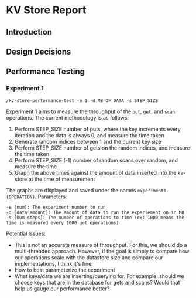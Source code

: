 # KV Store Report

## Introduction

## Design Decisions

## Performance Testing


### Experiment 1
`/kv-store-performance-test -e 1 -d MB_OF_DATA -s STEP_SIZE`

Experiment 1 aims to measure the throughput of the `put`, `get`, and `scan` operations. The current methodology is as follows:
1. Perform STEP_SIZE number of puts, where the key increments every iteration and the data is always 0, and measure the time taken
2. Generate random indices between 1 and the current key size
3. Perform STEP_SIZE number of gets on the random indices, and measure the time taken
4. Perform STEP_SIZE (-1) number of random scans over random, and measure the time
5. Graph the above times against the amount of data inserted into the kv-store at the time of measurement

The graphs are displayed and saved under the names `experiment1-{OPERATION}`.
Parameters:

    -e [num]: The experiment number to run
    -d [data amount]: The amount of data to run the experiement on in MB
    -s [num steps]: The number of operations to time (ex: 1000 means the time is measured every 1000 get operations)

Potential Issues:
- This is not an accurate measure of throughput. For this, we should do a multi-threaded approach. However, if the goal is simply to compare how our operations scale with the datastore size and compare our implementations, I think it's fine.
- How to best parameterize the experiment
- What keys/data we are inserting/querying for. For example, should we choose keys that are in the database for gets and scans? Would that help us gauge our performance better?